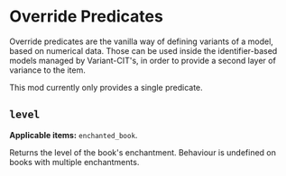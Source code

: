 # Override Predicates

Override predicates are the vanilla way of defining variants of a model, based on numerical data. Those can be used inside the identifier-based models managed by Variant-CIT's, in order to provide a second layer of variance to the item.

This mod currently only provides a single predicate.

## `level`
**Applicable items:** `enchanted_book`.

Returns the level of the book's enchantment.
Behaviour is undefined on books with multiple enchantments.
